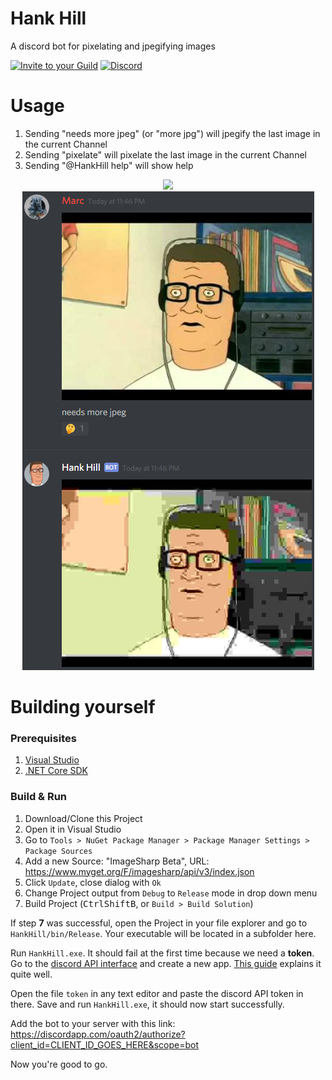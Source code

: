 # Hank Hill
A discord bot for pixelating and jpegifying images

<a href="https://discordapp.com/oauth2/authorize?client_id=323123443136593920&scope=bot&permissions=67184707"><img src="https://img.shields.io/badge/Add%20to%20your-Discord-9399ff.svg" alt="Invite to your Guild"></a> [![Discord](https://discordapp.com/api/guilds/326668996550197249/widget.png)](https://discord.gg/ebXZnFX)

# Usage
1. Sending "needs more jpeg" (or "more jpg") will jpegify the last image in the current Channel
2. Sending "pixelate" will pixelate the last image in the current Channel
3. Sending "@HankHill help" will show help

<p align="center">
	<img src="https://raw.githubusercontent.com/mrousavy/HankHill/master/Resources/Hank.png" />
	<br />
	<img src="https://raw.githubusercontent.com/mrousavy/HankHill/master/Resources/Demo.png" />
</p>

# Building yourself
### Prerequisites
1. [Visual Studio](https://www.visualstudio.com/)
2. [.NET Core SDK](https://www.microsoft.com/net/download/core)

### Build & Run
1. Download/Clone this Project
2. Open it in Visual Studio
3. Go to `Tools > NuGet Package Manager > Package Manager Settings > Package Sources`
4. Add a new Source: "ImageSharp Beta", URL: https://www.myget.org/F/imagesharp/api/v3/index.json
5. Click `Update`, close dialog with `Ok`
6. Change Project output from `Debug` to `Release` mode in drop down menu
7. Build Project (<kbd>Ctrl</kbd><kbd>Shift</kbd><kbd>B</kbd>, or `Build > Build Solution`)

If step **7** was successful, open the Project in your file explorer and go to `HankHill/bin/Release`. Your executable will be located in a subfolder here.

Run `HankHill.exe`. It should fail at the first time because we need a **token**.
Go to the [discord API interface](https://discordapp.com/developers/applications/me) and create a new app. [This guide](https://github.com/reactiflux/discord-irc/wiki/Creating-a-discord-bot-&-getting-a-token) explains it quite well.

Open the file `token` in any text editor and paste the discord API token in there. Save and run `HankHill.exe`, it should now start successfully.

Add the bot to your server with this link: https://discordapp.com/oauth2/authorize?client_id=CLIENT_ID_GOES_HERE&scope=bot

Now you're good to go.
